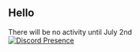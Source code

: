 ## Hello
There will be no activity until July 2nd
<br/>
[![Discord Presence](https://lanyard.cnrad.dev/api/619802968887263262)](https://discord.com/users/619802968887263262)
